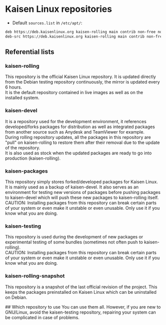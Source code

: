 # Kaisen Linux repositories

- Default `sources.list` in `/etc/apt/`:

```bash
deb https://deb.kaisenlinux.org kaisen-rolling main contrib non-free non-free-firmware
deb-src https://deb.kaisenlinux.org kaisen-rolling main contrib non-free non-free-firmware
```

## Referential lists

### kaisen-rolling
This repository is the official Kaisen Linux repository. It is updated directly from the Debian testing repository continuously, the mirror is updated every 6 hours.  
It is the default repository contained in live images as well as on the installed system.

### kaisen-devel
It is a repository used for the development environment, it references developed/forks packages for distribution as well as integrated packages from another source such as Anydesk and TeamViewer for example.  
During rolling repository updates, all the packages in this repository are "pull" on kaisen-rolling to restore them after their removal due to the update of the repository.  
It is also used as stock when the updated packages are ready to go into production (kaisen-rolling).

### kaisen-packages
This repository simply stores forked/developed packages for Kaisen Linux. It is mainly used as a backup of kaisen-devel. It also serves as an environment for testing new versions of packages before pushing packages to kaisen-devel which will push these new packages to kaisen-rolling itself.  
CAUTION: Installing packages from this repository can break certain parts of your system or even make it unstable or even unusable. Only use it if you know what you are doing.

### kaisen-testing
This repository is used during the development of new packages or experimental testing of some bundles (sometimes not often push to kaisen-rolling).  
CAUTION: Installing packages from this repository can break certain parts of your system or even make it unstable or even unusable. Only use it if you know what you are doing.  

### kaisen-rolling-snapshot
This repository is a snapshot of the last official revision of the project. This keeps the packages preinstalled on Kaisen Linux which can be uninstalled on Debian.

## Which repository to use
You can use them all. However, if you are new to GNU/Linux, avoid the kaisen-testing repository, repairing your system can be complicated in case of problems.